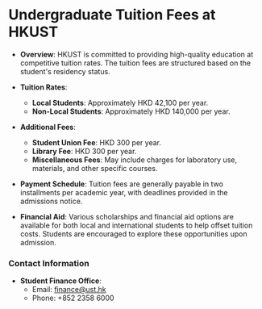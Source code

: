 # Undergraduate Tuition Fees at HKUST
- **Overview**: HKUST is committed to providing high-quality education at competitive tuition rates. The tuition fees are structured based on the student's residency status.

- **Tuition Rates**:
  - **Local Students**: Approximately HKD 42,100 per year.
  - **Non-Local Students**: Approximately HKD 140,000 per year.

- **Additional Fees**:
  - **Student Union Fee**: HKD 300 per year.
  - **Library Fee**: HKD 300 per year.
  - **Miscellaneous Fees**: May include charges for laboratory use, materials, and other specific courses.

- **Payment Schedule**: Tuition fees are generally payable in two installments per academic year, with deadlines provided in the admissions notice.

- **Financial Aid**: Various scholarships and financial aid options are available for both local and international students to help offset tuition costs. Students are encouraged to explore these opportunities upon admission.

### Contact Information
- **Student Finance Office**:
  - Email: finance@ust.hk
  - Phone: +852 2358 6000
